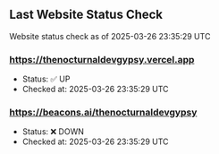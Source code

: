 ## Last Website Status Check

<!-- GitHub Action will update the section below -->
Website status check as of 2025-03-26 23:35:29 UTC

### https://thenocturnaldevgypsy.vercel.app
- Status: ✅ UP
- Checked at: 2025-03-26 23:35:29 UTC

### https://beacons.ai/thenocturnaldevgypsy
- Status: ❌ DOWN
- Checked at: 2025-03-26 23:35:29 UTC


<!-- End of GitHub Action update section -->
